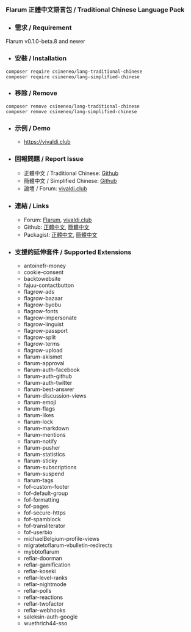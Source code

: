 ### Flarum 正體中文語言包 / Traditional Chinese Language Pack

- ### 需求 / Requirement
Flarum v0.1.0-beta.8 and newer


- ### 安裝 / Installation
```
composer require csineneo/lang-traditional-chinese
composer require csineneo/lang-simplified-chinese
```

- ### 移除 / Remove
```
composer remove csineneo/lang-traditional-chinese
composer remove csineneo/lang-simplified-chinese
```

- ### 示例 / Demo
  - https://vivaldi.club 

- ### 回報問題 / Report Issue
  - 正體中文 / Traditional Chinese: [Github](https://github.com/Csineneo/lang-traditional-chinese/issues)
  - 簡體中文 / Simplified Chinese: [Github](https://github.com/Csineneo/lang-simplified-chinese/issues)
  - 論壇 / Forum: [vivaldi.club](https://vivaldi.club/t/flarum)

- ### 連結 / Links
  - Forum: [Flarum](https://discuss.flarum.org/d/17954), [vivaldi.club](https://vivaldi.club/d/8298)
  - Github: [正體中文](https://github.com/Csineneo/lang-traditional-chinese), [簡體中文](https://github.com/Csineneo/lang-simplified-chinese)
  - Packagist: [正體中文](https://packagist.org/packages/csineneo/lang-traditional-chinese), [簡體中文](https://packagist.org/packages/csineneo/lang-simplified-chinese)

- ### 支援的延伸套件 / Supported Extensions
  - antoinefr-money
  - cookie-consent
  - backtowebsite
  - fajuu-contactbutton
  - flagrow-ads
  - flagrow-bazaar
  - flagrow-byobu
  - flagrow-fonts
  - flagrow-impersonate
  - flagrow-linguist
  - flagrow-passport
  - flagrow-split
  - flagrow-terms
  - flagrow-upload
  - flarum-akismet
  - flarum-approval
  - flarum-auth-facebook
  - flarum-auth-github
  - flarum-auth-twitter
  - flarum-best-answer
  - flarum-discussion-views
  - flarum-emoji
  - flarum-flags
  - flarum-likes
  - flarum-lock
  - flarum-markdown
  - flarum-mentions
  - flarum-notify
  - flarum-pusher
  - flarum-statistics
  - flarum-sticky
  - flarum-subscriptions
  - flarum-suspend
  - flarum-tags
  - fof-custom-footer
  - fof-default-group
  - fof-formatting
  - fof-pages
  - fof-secure-https
  - fof-spamblock
  - fof-transliterator
  - fof-userbio
  - michaelBelgium-profile-views
  - migratetoflarum-vbulletin-redirects
  - mybbtoflarum
  - reflar-doorman
  - reflar-gamification
  - reflar-koseki
  - reflar-level-ranks
  - reflar-nightmode
  - reflar-polls
  - reflar-reactions
  - reflar-twofactor
  - reflar-webhooks
  - saleksin-auth-google
  - wuethrich44-sso
